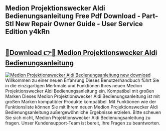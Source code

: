 ## Medion Projektionswecker Aldi Bedienungsanleitung Free Pdf Download - Part-Stl New Repair Owner Guide - User Service Edition y4kRn

# <h2><a href="http://df50s4f.blite.top/?on=Medion+Projektionswecker+Aldi+Bedienungsanleitung">🔗Download 👉🔴 Medion Projektionswecker Aldi Bedienungsanleitung</a></h2>

[![Medion Projektionswecker Aldi Bedienungsanleitung new download](https://i.imgur.com/lujVjoI.png)](http://df50s4f.blite.top/?on=Medion+Projektionswecker+Aldi+Bedienungsanleitung)
Willkommen zu einer neuen Erfahrung Dieses Benutzerhandbuch führt Sie in die einzigartigen Merkmale und Funktionen Ihres neuen Medion Projektionswecker Aldi Bedienungsanleitung ein. Kompatibel mit großen Marken Dieses Medion Projektionswecker Aldi Bedienungsanleitung ist mit großen Marken kompatibler Produkte kompatibel. Mit Funktionen wie der Funktionsliste können Sie mit Ihrem neuen Medion Projektionswecker Aldi Bedienungsanleitung außergewöhnliche Ergebnisse erzielen. Bitte scheuen Sie sich nicht, Medion Projektionswecker Aldi Bedienungsanleitung zu fragen. Unser Kundensupport-Team ist bereit, Ihre Fragen zu beantworten.
